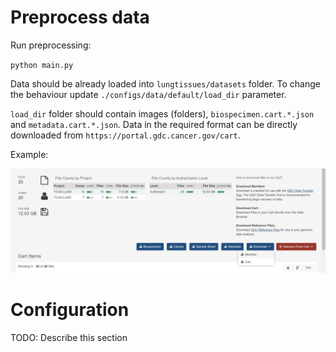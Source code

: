 # Preprocess data

Run preprocessing:

`python main.py`

Data should be already loaded into `lungtissues/datasets` folder. To change the behaviour update `./configs/data/default/load_dir` parameter.

`load_dir` folder should contain images (folders), `biospecimen.cart.*.json` and `metadata.cart.*.json`. Data in the required format can be directly downloaded from `https://portal.gdc.cancer.gov/cart`.

Example:

![Alt text](download_data_example.jpg?raw=true "Title")

# Configuration

TODO: Describe this section